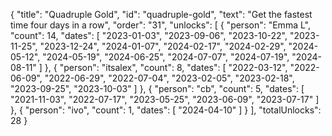 {
  "title": "Quadruple Gold",
  "id": "quadruple-gold",
  "text": "Get the fastest time four days in a row",
  "order": "31",
  "unlocks": [
    {
      "person": "Emma L",
      "count": 14,
      "dates": [
        "2023-01-03",
        "2023-09-06",
        "2023-10-22",
        "2023-11-25",
        "2023-12-24",
        "2024-01-07",
        "2024-02-17",
        "2024-02-29",
        "2024-05-12",
        "2024-05-19",
        "2024-06-25",
        "2024-07-07",
        "2024-07-19",
        "2024-08-11"
      ]
    },
    {
      "person": "itsalex",
      "count": 8,
      "dates": [
        "2022-03-12",
        "2022-06-09",
        "2022-06-29",
        "2022-07-04",
        "2023-02-05",
        "2023-02-18",
        "2023-09-25",
        "2023-10-03"
      ]
    },
    {
      "person": "cb",
      "count": 5,
      "dates": [
        "2021-11-03",
        "2022-07-17",
        "2023-05-25",
        "2023-06-09",
        "2023-07-17"
      ]
    },
    {
      "person": "ivo",
      "count": 1,
      "dates": [
        "2024-04-10"
      ]
    }
  ],
  "totalUnlocks": 28
}